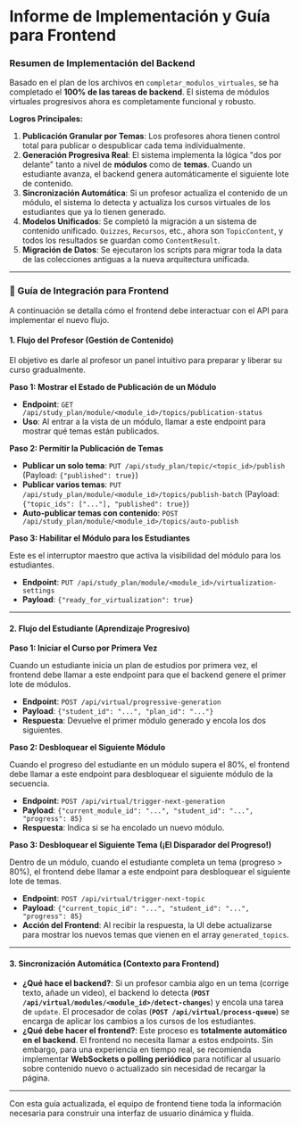# Informe de Implementación y Guía para Frontend

### **Resumen de Implementación del Backend**

Basado en el plan de los archivos en `completar_modulos_virtuales`, se ha completado el **100% de las tareas de backend**. El sistema de módulos virtuales progresivos ahora es completamente funcional y robusto.

**Logros Principales:**

1.  **Publicación Granular por Temas**: Los profesores ahora tienen control total para publicar o despublicar cada tema individualmente.
2.  **Generación Progresiva Real**: El sistema implementa la lógica "dos por delante" tanto a nivel de **módulos** como de **temas**. Cuando un estudiante avanza, el backend genera automáticamente el siguiente lote de contenido.
3.  **Sincronización Automática**: Si un profesor actualiza el contenido de un módulo, el sistema lo detecta y actualiza los cursos virtuales de los estudiantes que ya lo tienen generado.
4.  **Modelos Unificados**: Se completó la migración a un sistema de contenido unificado. `Quizzes`, `Recursos`, etc., ahora son `TopicContent`, y todos los resultados se guardan como `ContentResult`.
5.  **Migración de Datos**: Se ejecutaron los scripts para migrar toda la data de las colecciones antiguas a la nueva arquitectura unificada.

---

### **🚀 Guía de Integración para Frontend**

A continuación se detalla cómo el frontend debe interactuar con el API para implementar el nuevo flujo.

#### **1. Flujo del Profesor (Gestión de Contenido)**

El objetivo es darle al profesor un panel intuitivo para preparar y liberar su curso gradualmente.

**Paso 1: Mostrar el Estado de Publicación de un Módulo**

*   **Endpoint**: `GET /api/study_plan/module/<module_id>/topics/publication-status`
*   **Uso**: Al entrar a la vista de un módulo, llamar a este endpoint para mostrar qué temas están publicados.

**Paso 2: Permitir la Publicación de Temas**

*   **Publicar un solo tema**: `PUT /api/study_plan/topic/<topic_id>/publish` (Payload: `{"published": true}`)
*   **Publicar varios temas**: `PUT /api/study_plan/module/<module_id>/topics/publish-batch` (Payload: `{"topic_ids": ["..."], "published": true}`)
*   **Auto-publicar temas con contenido**: `POST /api/study_plan/module/<module_id>/topics/auto-publish`

**Paso 3: Habilitar el Módulo para los Estudiantes**

Este es el interruptor maestro que activa la visibilidad del módulo para los estudiantes.

*   **Endpoint**: `PUT /api/study_plan/module/<module_id>/virtualization-settings`
*   **Payload**: `{"ready_for_virtualization": true}`

---

#### **2. Flujo del Estudiante (Aprendizaje Progresivo)**

**Paso 1: Iniciar el Curso por Primera Vez**

Cuando un estudiante inicia un plan de estudios por primera vez, el frontend debe llamar a este endpoint para que el backend genere el primer lote de módulos.

*   **Endpoint**: `POST /api/virtual/progressive-generation`
*   **Payload**: `{"student_id": "...", "plan_id": "..."}`
*   **Respuesta**: Devuelve el primer módulo generado y encola los dos siguientes.

**Paso 2: Desbloquear el Siguiente Módulo**

Cuando el progreso del estudiante en un módulo supera el 80%, el frontend debe llamar a este endpoint para desbloquear el siguiente módulo de la secuencia.

*   **Endpoint**: `POST /api/virtual/trigger-next-generation`
*   **Payload**: `{"current_module_id": "...", "student_id": "...", "progress": 85}`
*   **Respuesta**: Indica si se ha encolado un nuevo módulo.

**Paso 3: Desbloquear el Siguiente Tema (¡El Disparador del Progreso!)**

Dentro de un módulo, cuando el estudiante completa un tema (progreso > 80%), el frontend debe llamar a este endpoint para desbloquear el siguiente lote de temas.

*   **Endpoint**: `POST /api/virtual/trigger-next-topic`
*   **Payload**: `{"current_topic_id": "...", "student_id": "...", "progress": 85}`
*   **Acción del Frontend**: Al recibir la respuesta, la UI debe actualizarse para mostrar los nuevos temas que vienen en el array `generated_topics`.

---

#### **3. Sincronización Automática (Contexto para Frontend)**

*   **¿Qué hace el backend?**: Si un profesor cambia algo en un tema (corrige texto, añade un video), el backend lo detecta (**`POST /api/virtual/modules/<module_id>/detect-changes`**) y encola una tarea de `update`. El procesador de colas (**`POST /api/virtual/process-queue`**) se encarga de aplicar los cambios a los cursos de los estudiantes.
*   **¿Qué debe hacer el frontend?**: Este proceso es **totalmente automático en el backend**. El frontend no necesita llamar a estos endpoints. Sin embargo, para una experiencia en tiempo real, se recomienda implementar **WebSockets o polling periódico** para notificar al usuario sobre contenido nuevo o actualizado sin necesidad de recargar la página.

---

Con esta guía actualizada, el equipo de frontend tiene toda la información necesaria para construir una interfaz de usuario dinámica y fluida. 